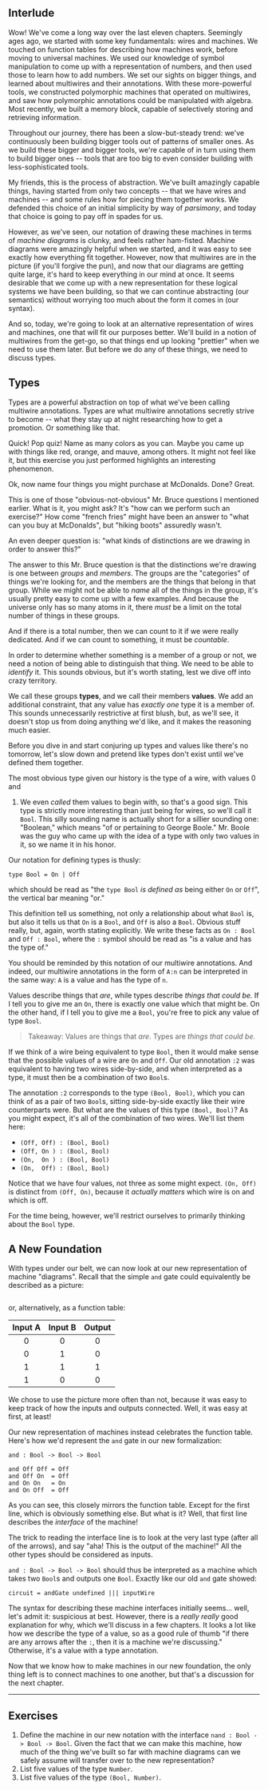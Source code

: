 
## Interlude

Wow! We've come a long way over the last eleven chapters. Seemingly ages ago, we
started with some key fundamentals: wires and machines. We touched on function
tables for describing how machines work, before moving to universal machines. We
used our knowledge of symbol manipulation to come up with a representation of
numbers, and then used those to learn how to add numbers. We set our sights on
bigger things, and learned about multiwires and their annotations. With these
more-powerful tools, we constructed polymorphic machines that operated on
multiwires, and saw how polymorphic annotations could be manipulated with
algebra. Most recently, we built a memory block, capable of selectively storing
and retrieving information.

Throughout our journey, there has been a slow-but-steady trend: we've
continuously been building bigger tools out of patterns of smaller ones. As we
build these bigger and bigger tools, we're capable of in turn using them to
build bigger ones -- tools that are too big to even consider building with
less-sophisticated tools.

My friends, this is the process of abstraction. We've built amazingly capable
things, having started from only two concepts -- that we have wires and machines
-- and some rules how for piecing them together works. We defended this choice
of an initial simplicity by way of *parsimony*, and today that choice is going
to pay off in spades for us.

However, as we've seen, our notation of drawing these machines in terms of
*machine diagrams* is clunky, and feels rather ham-fisted. Machine diagrams were
amazingly helpful when we started, and it was easy to see exactly how everything
fit together. However, now that multiwires are in the picture (if you'll forgive
the pun), and now that our diagrams are getting quite large, it's hard to keep
everything in our mind at once. It seems desirable that we come up with a new
representation for these logical systems we have been building, so that we can
continue abstracting (our semantics) without worrying too much about the form it
comes in (our syntax).

And so, today, we're going to look at an alternative representation of wires and
machines, one that will fit our purposes better. We'll build in a notion of
multiwires from the get-go, so that things end up looking "prettier" when we
need to use them later. But before we do any of these things, we need to discuss
types.



## Types

Types are a powerful abstraction on top of what we've been calling multiwire
annotations. Types are what multiwire annotations secretly strive to become --
what they stay up at night researching how to get a promotion. Or something like
that.

Quick! Pop quiz! Name as many colors as you can. Maybe you came up with things
like red, orange, and mauve, among others. It might not feel like it, but this
exercise you just performed highlights an interesting phenomenon.

Ok, now name four things you might purchase at McDonalds. Done? Great.

This is one of those "obvious-not-obvious" Mr. Bruce questions I mentioned
earlier. What is it, you might ask? It's "how can we perform such an exercise?"
How come "french fries" might have been an answer to "what can you buy at
McDonalds", but "hiking boots" assuredly wasn't.

An even deeper question is: "what kinds of distinctions are we drawing in order
to answer this?"

The answer to this Mr. Bruce question is that the distinctions we're drawing is
one between *groups* and *members*. The groups are the "categories" of things
we're looking for, and the members are the things that belong in that group.
While we might not be able to *name* all of the things in the group, it's
usually pretty easy to come up with a few examples. And because the universe
only has so many atoms in it, there *must* be a limit on the total number of
things in these groups.

And if there is a total number, then we can count to it if we were really
dedicated. And if we can count to something, it must be *countable*.

In order to determine whether something is a member of a group or not, we need a
notion of being able to distinguish that thing. We need to be able to *identify*
it. This sounds obvious, but it's worth stating, lest we dive off into crazy
territory.

We call these groups **types**, and we call their members **values**. We add an
additional constraint, that any value has *exactly one* type it is a member of.
This sounds unnecessarily restrictive at first blush, but, as we'll see, it
doesn't stop us from doing anything we'd like, and it makes the reasoning much
easier.

Before you dive in and start conjuring up types and values like there's no
tomorrow, let's slow down and pretend like types don't exist until we've defined
them together.

The most obvious type given our history is the type of a wire, with values 0 and
1. We even *called* them values to begin with, so that's a good sign. This type
is strictly more interesting than just being for wires, so we'll call it `Bool`.
This silly sounding name is actually short for a sillier sounding one:
"Boolean," which means "of or pertaining to George Boole." Mr. Boole was the guy
who came up with the idea of a type with only two values in it, so we name it
in his honor.

Our notation for defining types is thusly:

```
type Bool = On | Off
```

which should be read as "the `type Bool` *is defined as* being either `On` or
`Off`", the vertical bar meaning "or."

This definition tell us something, not only a relationship about what `Bool` is,
but also it tells us that `On` is a `Bool`, and `Off` is also a `Bool`. Obvious
stuff really, but, again, worth stating explicitly. We write these facts as `On
: Bool` and `Off : Bool`, where the `:` symbol should be read as "is a value and
has the type of."

You should be reminded by this notation of our multiwire annotations. And
indeed, our multiwire annotations in the form of `A:n` can be interpreted in the
same way: `A` is a value and has the type of `n`.

Values describe things that *are*, while types describe *things that could be.*
If I tell you to give me an `On`, there is exactly one value which that might
be. On the other hand, if I tell you to give me a `Bool`, you're free to pick
any value of type `Bool`.

> Takeaway: Values are things that *are*. Types are *things that could be.*

If we think of a wire being equivalent to type `Bool`, then it would make sense
that the possible values of a wire are `On` and `Off`. Our old annotation `:2`
was equivalent to having two wires side-by-side, and when interpreted as a type,
it must then be a combination of two `Bool`s.

The annotation `:2` corresponds to the type `(Bool, Bool)`, which you can think
of as a pair of two `Bool`s, sitting side-by-side exactly like their wire
counterparts were. But what are the values of this type `(Bool, Bool)`? As you
might expect, it's all of the combination of two wires. We'll list them here:

* `(Off, Off) : (Bool, Bool)`
* `(Off, On ) : (Bool, Bool)`
* `(On,  On ) : (Bool, Bool)`
* `(On,  Off) : (Bool, Bool)`

Notice that we have four values, not three as some might expect. `(On, Off)` is
distinct from `(Off, On)`, because it *actually matters* which wire is on and
which is off.

For the time being, however, we'll restrict ourselves to primarily thinking
about the `Bool` type.



## A New Foundation

With types under our belt, we can now look at our new representation of machine
"diagrams". Recall that the simple `and` gate could equivalently be described as
a picture:

```{#andgate}
```

or, alternatively, as a function table:

| Input A | Input B | Output |
|:-------:|:-------:|:------:|
| 0       | 0       | 0      |
| 0       | 1       | 0      |
| 1       | 1       | 1      |
| 1       | 0       | 0      |

We chose to use the picture more often than not, because it was easy to keep
track of how the inputs and outputs connected. Well, it was easy at first, at
least!

Our new representation of machines instead celebrates the function table. Here's
how we'd represent the `and` gate in our new formalization:

```
and : Bool -> Bool -> Bool

and Off Off = Off
and Off On  = Off
and On On   = On
and On Off  = Off
```

As you can see, this closely mirrors the function table. Except for the first
line, which is obviously something else. But what is it? Well, that first line
describes the *interface* of the machine!

The trick to reading the interface line is to look at the very last type (after
all of the arrows), and say "aha! This is the output of the machine!" All the
other types should be considered as inputs.

`and : Bool -> Bool -> Bool` should thus be interpreted as a machine which takes
two `Bool`s and outputs one `Bool`. Exactly like our old `and` gate showed:

```{#andgate}
circuit = andGate undefined ||| inputWire
```

The syntax for describing these machine interfaces initially seems... well,
let's admit it: suspicious at best. However, there is a *really really* good
explanation for why, which we'll discuss in a few chapters. It looks a lot like
how we describe the type of a value, so as a good rule of thumb "if there are
any arrows after the `:`, then it is a machine we're discussing." Otherwise,
it's a value with a type annotation.

Now that we know how to make machines in our new foundation, the only thing left
is to connect machines to one another, but that's a discussion for the next
chapter.

---

## Exercises

1) Define the machine in our new notation with the interface `nand : Bool ->
Bool -> Bool`. Given the fact that we can make this machine, how much of the
thing we've built so far with machine diagrams can we safely assume will
transfer over to the new representation?
2) List five values of the type `Number`.
3) List five values of the type `(Bool, Number)`.

